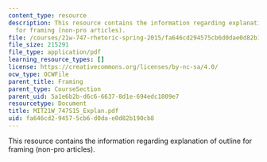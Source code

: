 ```yaml
---
content_type: resource
description: This resource contains the information regarding explanation of outline
  for framing (non-pro articles).
file: /courses/21w-747-rhetoric-spring-2015/fa646cd294575cb6d0dae0d82b190cb8_MIT21W_747S15_Explan.pdf
file_size: 215291
file_type: application/pdf
learning_resource_types: []
license: https://creativecommons.org/licenses/by-nc-sa/4.0/
ocw_type: OCWFile
parent_title: Framing
parent_type: CourseSection
parent_uid: 5a1e6b2b-d6c6-6637-8d1e-694edc1809e7
resourcetype: Document
title: MIT21W_747S15_Explan.pdf
uid: fa646cd2-9457-5cb6-d0da-e0d82b190cb8
---
```

This resource contains the information regarding explanation of outline for framing (non-pro articles).